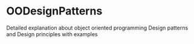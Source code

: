 # OODesignPatterns
Detailed explanation about object oriented programming Design patterns and Design principles with examples
